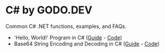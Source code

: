 # C# by GODO.DEV

Common C# .NET functions, examples, and FAQs.

* 'Hello, World!' Program in C# ([Guide](https://www.godo.dev/csharp/hello-world/) - [Code](https://github.com/godo-dev/csharp/blob/master/src/CSharp.StdLib/HelloWorldService.cs))
* Base64 String Encoding and Decoding in C# ([Guide](https://www.godo.dev/csharp/base64-string-encode-decode/) - [Code](https://github.com/godo-dev/csharp/blob/master/src/CSharp.StdLib/Base64Service.cs))
